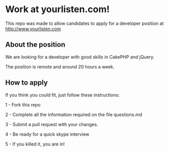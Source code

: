 Work at yourlisten.com!
=====================

This repo was made to allow candidates to apply for a developer position at  http://www.yourlisten.com

## About the position

We are looking for a developer with good skills in CakePHP and jQuery.

The position is remote and around 20 hours a week.

## How to apply

If you think you could fit, just follow these instructions:

1 - Fork this repo

2 - Complete all the information required on the file questions.md

3 - Submit a pull request with your changes.

4 - Be ready for a quick skype interview

5 - If you killed it, you are in!